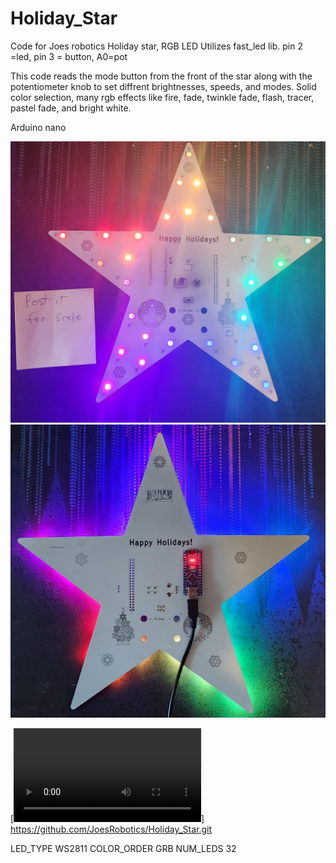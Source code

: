 # Holiday_Star
Code for Joes robotics Holiday star, RGB LED 
 Utilizes fast_led lib. pin 2 =led, pin 3 = button, A0=pot

This code reads the mode button from the front of the star along with the potentiometer knob to set diffrent brightnesses, speeds, and modes.
Solid color selection, many rgb effects like fire, fade, twinkle fade, flash, tracer, pastel fade, and bright white. 

Arduino nano 


![Pic of star front](star_front.jpg) ![Pic of star back](star_back.jpg)

[![Watch the video](20210926_210519.mp4)]
https://github.com/JoesRobotics/Holiday_Star.git

LED_TYPE    WS2811
COLOR_ORDER GRB
NUM_LEDS    32
